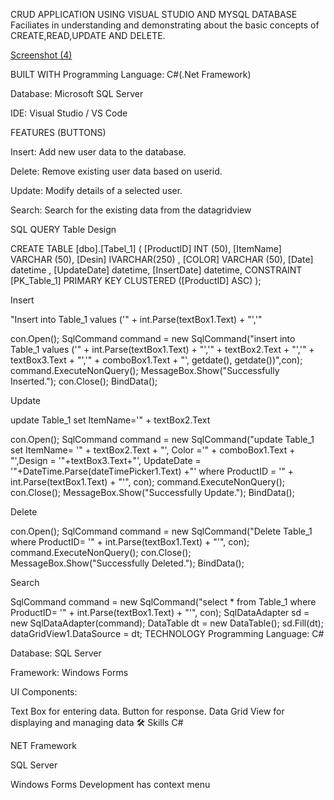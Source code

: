 CRUD APPLICATION USING VISUAL STUDIO AND MYSQL DATABASE
Faciliates in understanding and demonstrating about the basic concepts of CREATE,READ,UPDATE AND DELETE.

[Screenshot (4)](https://github.com/user-attachments/assets/cbacccdc-7199-4ffb-b67a-568b641b117c)

BUILT WITH
Programming Language: C#(.Net Framework)
 
Database: Microsoft SQL Server
 
IDE: Visual Studio / VS Code
 
FEATURES (BUTTONS)

Insert: Add new user data to the database.
 
Delete: Remove existing user data based on userid.
 
Update: Modify details of a selected user.
 
Search: Search for the existing data from the datagridview
 
SQL QUERY
Table Design
 
CREATE TABLE [dbo].[Tabel_1] ( [ProductID] INT (50), [ItemName] VARCHAR (50), [Desin] IVARCHAR(250) , [COLOR] VARCHAR (50), [Date] datetime , [UpdateDate] datetime, [InsertDate] datetime, CONSTRAINT [PK_Table_1] PRIMARY KEY CLUSTERED ([ProductID] ASC) );
 
Insert
 
"Insert into Table_1 values ('" + int.Parse(textBox1.Text) + "','"
 
   con.Open();
   SqlCommand command = new SqlCommand("insert into Table_1 values ('" + int.Parse(textBox1.Text) + "','" + textBox2.Text + "','" + textBox3.Text + "','" + comboBox1.Text + "', getdate(), getdate())",con);
   command.ExecuteNonQuery();
   MessageBox.Show("Successfully Inserted.");
   con.Close();
   BindData();
 
Update
 
update Table_1 set ItemName='" + textBox2.Text
 
  con.Open();
  SqlCommand command = new SqlCommand("update Table_1 set ItemName= '" + textBox2.Text + "', Color ='" + comboBox1.Text + "',Design = '"+textBox3.Text+"', UpdateDate = '"+DateTime.Parse(dateTimePicker1.Text) +"' 
  where ProductID = '" + int.Parse(textBox1.Text) + "'", con);
  command.ExecuteNonQuery();
  con.Close();
  MessageBox.Show("Successfully Update.");
  BindData();
 
Delete
 
con.Open();
SqlCommand command = new SqlCommand("Delete Table_1 where ProductID= '" + int.Parse(textBox1.Text) + "'", con);
command.ExecuteNonQuery();
con.Close();
MessageBox.Show("Successfully Deleted.");
BindData();
 
Search
 
SqlCommand command = new SqlCommand("select * from Table_1 where ProductID= '" + int.Parse(textBox1.Text) + "'", con);
SqlDataAdapter sd = new SqlDataAdapter(command);
DataTable dt = new DataTable();
sd.Fill(dt);
dataGridView1.DataSource = dt;
TECHNOLOGY
Programming Language: C#
 
Database: SQL Server
 
Framework: Windows Forms
 
UI Components:
 
Text Box for entering data.
Button for response.
Data Grid View for displaying and managing data
🛠 Skills
C#
 
NET Framework
 
SQL Server
 
Windows Forms Development
has context menu
